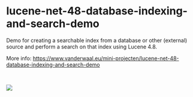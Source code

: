 # lucene-net-48-database-indexing-and-search-demo

Demo for creating a searchable index from a database or other (external) source and perform a search on that index using Lucene 4.8.

More info: https://www.vanderwaal.eu/mini-projecten/lucene-net-48-database-indexing-and-search-demo

&nbsp;

<img src="https://www.vanderwaal.eu/files/lucene-net-48-database-indexing-and-search-demo.png">
